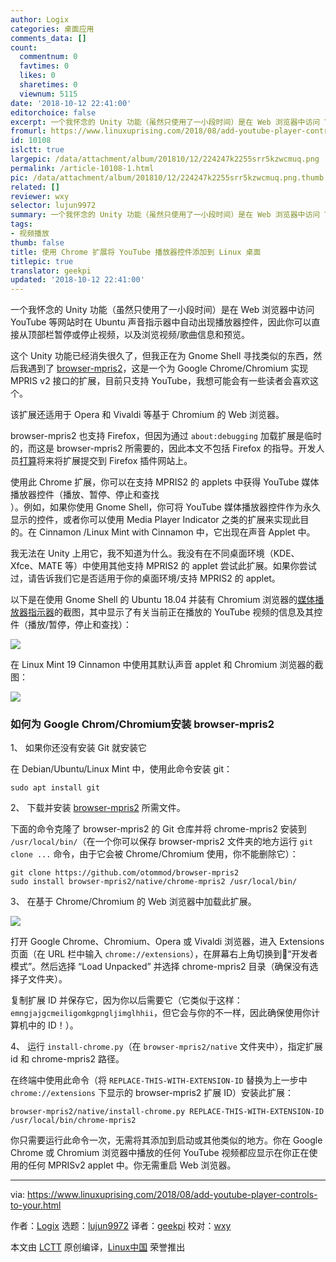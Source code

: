 ```yaml
---
author: Logix
categories: 桌面应用
comments_data: []
count:
  commentnum: 0
  favtimes: 0
  likes: 0
  sharetimes: 0
  viewnum: 5115
date: '2018-10-12 22:41:00'
editorchoice: false
excerpt: 一个我怀念的 Unity 功能（虽然只使用了一小段时间）是在 Web 浏览器中访问 YouTube 等网站时在 Ubuntu 声音指示器中自动出现播放器控件，因此你可以直接从顶部栏暂停或停止视频，以及浏览视频/歌曲信息和预览。
fromurl: https://www.linuxuprising.com/2018/08/add-youtube-player-controls-to-your.html
id: 10108
islctt: true
largepic: /data/attachment/album/201810/12/224247k2255srr5kzwcmuq.png
permalink: /article-10108-1.html
pic: /data/attachment/album/201810/12/224247k2255srr5kzwcmuq.png.thumb.jpg
related: []
reviewer: wxy
selector: lujun9972
summary: 一个我怀念的 Unity 功能（虽然只使用了一小段时间）是在 Web 浏览器中访问 YouTube 等网站时在 Ubuntu 声音指示器中自动出现播放器控件，因此你可以直接从顶部栏暂停或停止视频，以及浏览视频/歌曲信息和预览。
tags:
- 视频播放
thumb: false
title: 使用 Chrome 扩展将 YouTube 播放器控件添加到 Linux 桌面
titlepic: true
translator: geekpi
updated: '2018-10-12 22:41:00'
---
```


一个我怀念的 Unity 功能（虽然只使用了一小段时间）是在 Web 浏览器中访问 YouTube 等网站时在 Ubuntu 声音指示器中自动出现播放器控件，因此你可以直接从顶部栏暂停或停止视频，以及浏览视频/歌曲信息和预览。


这个 Unity 功能已经消失很久了，但我正在为 Gnome Shell 寻找类似的东西，然后我遇到了 [browser-mpris2](https://github.com/otommod/browser-mpris2)，这是一个为 Google Chrome/Chromium 实现 MPRIS v2 接口的扩展，目前只支持 YouTube，我想可能会有一些读者会喜欢这个。


该扩展还适用于 Opera 和 Vivaldi 等基于 Chromium 的 Web 浏览器。


browser-mpris2 也支持 Firefox，但因为通过 `about:debugging` 加载扩展是临时的，而这是 browser-mpris2 所需要的，因此本文不包括 Firefox 的指导。开发人员[打算](https://github.com/otommod/browser-mpris2/issues/11)将来将扩展提交到 Firefox 插件网站上。


使用此 Chrome 扩展，你可以在支持 MPRIS2 的 applets 中获得 YouTube 媒体播放器控件（播放、暂停、停止和查找  
 ）。例如，如果你使用 Gnome Shell，你可将 YouTube 媒体播放器控件作为永久显示的控件，或者你可以使用 Media Player Indicator 之类的扩展来实现此目的。在 Cinnamon /Linux Mint with Cinnamon 中，它出现在声音 Applet 中。


我无法在 Unity 上用它，我不知道为什么。我没有在不同桌面环境（KDE、Xfce、MATE 等）中使用其他支持 MPRIS2 的 applet 尝试此扩展。如果你尝试过，请告诉我们它是否适用于你的桌面环境/支持 MPRIS2 的 applet。


以下是在使用 Gnome Shell 的 Ubuntu 18.04 并装有 Chromium 浏览器的[媒体播放器指示器](https://extensions.gnome.org/extension/55/media-player-indicator/)的截图，其中显示了有关当前正在播放的 YouTube 视频的信息及其控件（播放/暂停，停止和查找）：


[![](/data/attachment/album/201810/12/224247k2255srr5kzwcmuq.png)](https://extensions.gnome.org/extension/55/media-player-indicator/)


在 Linux Mint 19 Cinnamon 中使用其默认声音 applet 和 Chromium 浏览器的截图：


![](/data/attachment/album/201810/12/224302u2xj7q8qohrk01oo.png)


### 如何为 Google Chrom/Chromium安装 browser-mpris2


1、 如果你还没有安装 Git 就安装它


在 Debian/Ubuntu/Linux Mint 中，使用此命令安装 git：



```
sudo apt install git
```

2、 下载并安装 [browser-mpris2](https://github.com/otommod/browser-mpris2) 所需文件。


下面的命令克隆了 browser-mpris2 的 Git 仓库并将 chrome-mpris2 安装到 `/usr/local/bin/`（在一个你可以保存 browser-mpris2 文件夹的地方运行 `git clone ...` 命令，由于它会被 Chrome/Chromium 使用，你不能删除它）：



```
git clone https://github.com/otommod/browser-mpris2
sudo install browser-mpris2/native/chrome-mpris2 /usr/local/bin/
```

3、 在基于 Chrome/Chromium 的 Web 浏览器中加载此扩展。


![](/data/attachment/album/201810/12/224312dcarrqqqymg3nwat.png)


打开 Goog​​le Chrome、Chromium、Opera 或 Vivaldi 浏览器，进入 Extensions 页面（在 URL 栏中输入 `chrome://extensions`），在屏幕右上角切换到“开发者模式”。然后选择 “Load Unpacked” 并选择 chrome-mpris2 目录（确保没有选择子文件夹）。


复制扩展 ID 并保存它，因为你以后需要它（它类似于这样：`emngjajgcmeiligomkgpngljimglhhii`，但它会与你的不一样，因此确保使用你计算机中的 ID！）。


4、 运行 `install-chrome.py`（在 `browser-mpris2/native` 文件夹中），指定扩展 id 和 chrome-mpris2 路径。


在终端中使用此命令（将 `REPLACE-THIS-WITH-EXTENSION-ID` 替换为上一步中 `chrome://extensions` 下显示的 browser-mpris2 扩展 ID）安装此扩展：



```
browser-mpris2/native/install-chrome.py REPLACE-THIS-WITH-EXTENSION-ID /usr/local/bin/chrome-mpris2
```

你只需要运行此命令一次，无需将其添加到启动或其他类似的地方。你在 Google Chrome 或 Chromium 浏览器中播放的任何 YouTube 视频都应显示在你正在使用的任何 MPRISv2 applet 中。你无需重启 Web 浏览器。




---


via: <https://www.linuxuprising.com/2018/08/add-youtube-player-controls-to-your.html>


作者：[Logix](https://plus.google.com/118280394805678839070) 选题：[lujun9972](https://github.com/lujun9972) 译者：[geekpi](https://github.com/geekpi) 校对：[wxy](https://github.com/wxy)


本文由 [LCTT](https://github.com/LCTT/TranslateProject) 原创编译，[Linux中国](https://linux.cn/) 荣誉推出